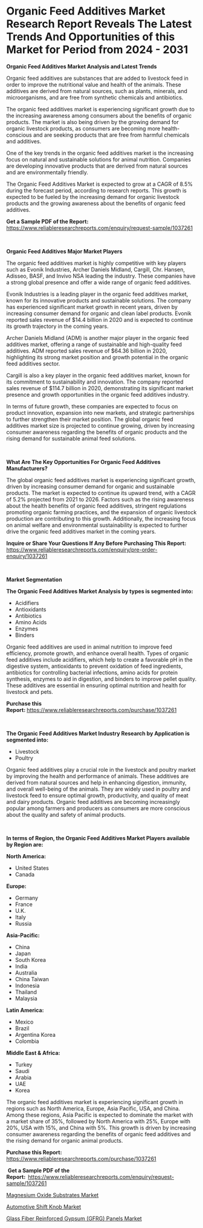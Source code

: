 <p><h1>Organic Feed Additives Market Research Report Reveals The Latest Trends And Opportunities of this Market for Period from 2024 - 2031</h1></p><p><strong>Organic Feed Additives Market Analysis and Latest Trends</strong></p>
<p><p>Organic feed additives are substances that are added to livestock feed in order to improve the nutritional value and health of the animals. These additives are derived from natural sources, such as plants, minerals, and microorganisms, and are free from synthetic chemicals and antibiotics.</p><p>The organic feed additives market is experiencing significant growth due to the increasing awareness among consumers about the benefits of organic products. The market is also being driven by the growing demand for organic livestock products, as consumers are becoming more health-conscious and are seeking products that are free from harmful chemicals and additives.</p><p>One of the key trends in the organic feed additives market is the increasing focus on natural and sustainable solutions for animal nutrition. Companies are developing innovative products that are derived from natural sources and are environmentally friendly.</p><p>The Organic Feed Additives Market is expected to grow at a CAGR of 8.5% during the forecast period, according to research reports. This growth is expected to be fueled by the increasing demand for organic livestock products and the growing awareness about the benefits of organic feed additives.</p></p>
<p><strong>Get a Sample PDF of the Report:&nbsp;</strong> <a href="https://www.reliableresearchreports.com/enquiry/request-sample/1037261">https://www.reliableresearchreports.com/enquiry/request-sample/1037261</a></p>
<p>&nbsp;</p>
<p><strong>Organic Feed Additives Major Market Players</strong></p>
<p><p>The organic feed additives market is highly competitive with key players such as Evonik Industries, Archer Daniels Midland, Cargill, Chr. Hansen, Adisseo, BASF, and Invivo NSA leading the industry. These companies have a strong global presence and offer a wide range of organic feed additives.</p><p>Evonik Industries is a leading player in the organic feed additives market, known for its innovative products and sustainable solutions. The company has experienced significant market growth in recent years, driven by increasing consumer demand for organic and clean label products. Evonik reported sales revenue of $14.4 billion in 2020 and is expected to continue its growth trajectory in the coming years.</p><p>Archer Daniels Midland (ADM) is another major player in the organic feed additives market, offering a range of sustainable and high-quality feed additives. ADM reported sales revenue of $64.36 billion in 2020, highlighting its strong market position and growth potential in the organic feed additives sector.</p><p>Cargill is also a key player in the organic feed additives market, known for its commitment to sustainability and innovation. The company reported sales revenue of $114.7 billion in 2020, demonstrating its significant market presence and growth opportunities in the organic feed additives industry.</p><p>In terms of future growth, these companies are expected to focus on product innovation, expansion into new markets, and strategic partnerships to further strengthen their market position. The global organic feed additives market size is projected to continue growing, driven by increasing consumer awareness regarding the benefits of organic products and the rising demand for sustainable animal feed solutions.</p></p>
<p>&nbsp;</p>
<p><strong>What Are The Key Opportunities For Organic Feed Additives Manufacturers?</strong></p>
<p><p>The global organic feed additives market is experiencing significant growth, driven by increasing consumer demand for organic and sustainable products. The market is expected to continue its upward trend, with a CAGR of 5.2% projected from 2021 to 2026. Factors such as the rising awareness about the health benefits of organic feed additives, stringent regulations promoting organic farming practices, and the expansion of organic livestock production are contributing to this growth. Additionally, the increasing focus on animal welfare and environmental sustainability is expected to further drive the organic feed additives market in the coming years.</p></p>
<p><strong>Inquire or Share Your Questions If Any Before Purchasing This Report:</strong> <a href="https://www.reliableresearchreports.com/enquiry/pre-order-enquiry/1037261">https://www.reliableresearchreports.com/enquiry/pre-order-enquiry/1037261</a></p>
<p>&nbsp;</p>
<p><strong>Market Segmentation</strong></p>
<p><strong>The Organic Feed Additives Market Analysis by types is segmented into:</strong></p>
<p><ul><li>Acidifiers</li><li>Antioxidants</li><li>Antibiotics</li><li>Amino Acids</li><li>Enzymes</li><li>Binders</li></ul></p>
<p><p>Organic feed additives are used in animal nutrition to improve feed efficiency, promote growth, and enhance overall health. Types of organic feed additives include acidifiers, which help to create a favorable pH in the digestive system, antioxidants to prevent oxidation of feed ingredients, antibiotics for controlling bacterial infections, amino acids for protein synthesis, enzymes to aid in digestion, and binders to improve pellet quality. These additives are essential in ensuring optimal nutrition and health for livestock and pets.</p></p>
<p><strong>Purchase this Report:&nbsp;</strong><a href="https://www.reliableresearchreports.com/purchase/1037261">https://www.reliableresearchreports.com/purchase/1037261</a></p>
<p>&nbsp;</p>
<p><strong>The Organic Feed Additives Market Industry Research by Application is segmented into:</strong></p>
<p><ul><li>Livestock</li><li>Poultry</li></ul></p>
<p><p>Organic feed additives play a crucial role in the livestock and poultry market by improving the health and performance of animals. These additives are derived from natural sources and help in enhancing digestion, immunity, and overall well-being of the animals. They are widely used in poultry and livestock feed to ensure optimal growth, productivity, and quality of meat and dairy products. Organic feed additives are becoming increasingly popular among farmers and producers as consumers are more conscious about the quality and safety of animal products.</p></p>
<p>&nbsp;</p>
<p><strong>In terms of Region, the Organic Feed Additives Market Players available by Region are:</strong></p>
<p>
    <p> <strong> North America: </strong>
        <ul>
            <li>United States</li>
            <li>Canada</li>
        </ul>
        </p> 
    <p> <strong> Europe: </strong>
        <ul>
            <li>Germany</li>
            <li>France</li>
            <li>U.K.</li>
            <li>Italy</li>
            <li>Russia</li>
        </ul>
        </p> 
    <p> <strong> Asia-Pacific: </strong>
        <ul>
            <li>China</li>
            <li>Japan</li>
            <li>South Korea</li>
            <li>India</li>
            <li>Australia</li>
            <li>China Taiwan</li>
            <li>Indonesia</li>
            <li>Thailand</li>
            <li>Malaysia</li>
        </ul>
        </p> 
    <p> <strong> Latin America: </strong>
        <ul>
            <li>Mexico</li>
            <li>Brazil</li>
            <li>Argentina Korea</li>
            <li>Colombia</li>
        </ul>
        </p> 
    <p> <strong> Middle East & Africa: </strong>
        <ul>
            <li>Turkey</li>
            <li>Saudi</li>
            <li>Arabia</li>
            <li>UAE</li>
            <li>Korea</li>
        </ul>
    </p>
    </p>
<p><p>The organic feed additives market is experiencing significant growth in regions such as North America, Europe, Asia Pacific, USA, and China. Among these regions, Asia Pacific is expected to dominate the market with a market share of 35%, followed by North America with 25%, Europe with 20%, USA with 15%, and China with 5%. This growth is driven by increasing consumer awareness regarding the benefits of organic feed additives and the rising demand for organic animal products.</p></p>
<p><strong>Purchase this Report: </strong><a href="https://www.reliableresearchreports.com/purchase/1037261">https://www.reliableresearchreports.com/purchase/1037261</a></p>
<p>&nbsp;<strong>Get a Sample PDF of the Report:&nbsp;&nbsp;</strong><a href="https://www.reliableresearchreports.com/enquiry/request-sample/1037261">https://www.reliableresearchreports.com/enquiry/request-sample/1037261</a></p>
<p><strong></strong></p>
<p><p><a href="https://view.publitas.com/reportprime-1/magnesium-oxide-substrates-market-research-report-provides-thorough-industry-overview-which-offers-an-in-depth-analysis-of-product-trends-and-new-market-divisions/">Magnesium Oxide Substrates Market</a></p><p><a href="https://view.publitas.com/reportprime-1/automotive-shift-knob-market-size-global-industry-overview-market-segmentation-and-forecast-2024-to-2031/">Automotive Shift Knob Market</a></p><p><a href="https://view.publitas.com/reportprime-1/glass-fiber-reinforced-gypsum-gfrg-panels-market-size-growth-outlook-from-2024-to-2031-projecting-at-markets-trends-analysis-by-application-regional-outlook-and-revenue/">Glass Fiber Reinforced Gypsum (GFRG) Panels Market</a></p></p>